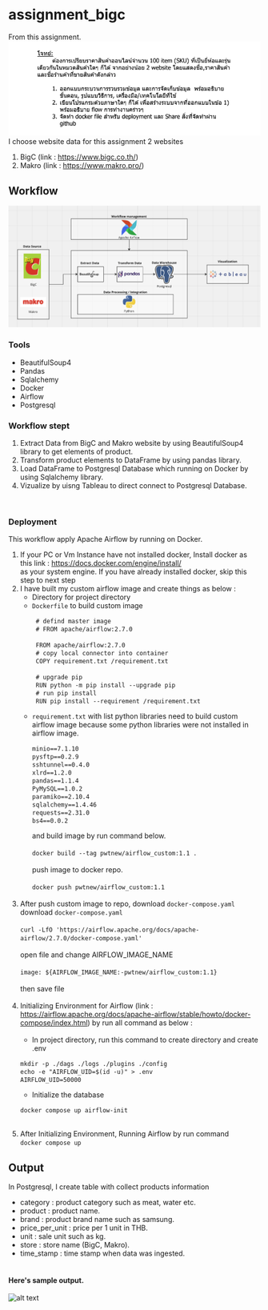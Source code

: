 # assignment_bigc
From this assignment.<br />
![alt text](https://github.com/pwtnew32/assignment_bigc/blob/main/image/assignment.png) <br />
I choose website data for this assignment 2 websites <br />
1. BigC (link : https://www.bigc.co.th/) <br />
2. Makro (link : https://www.makro.pro/) <br />

## Workflow 

![alt text](https://github.com/pwtnew32/assignment_bigc/blob/main/image/Flow.png) <br />

### Tools
- BeautifulSoup4
- Pandas
- Sqlalchemy
- Docker
- Airflow
- Postgresql

### Workflow stept
1. Extract Data from BigC and Makro website by using BeautifulSoup4 library to get elements of product. <br />
2. Transform product elements to DataFrame by using pandas library. <br />
3. Load DataFrame to Postgresql Database which running on Docker by using Sqlalchemy library.
4. Vizualize by uisng Tableau to direct connect to Postgresql Database.
<br />

### Deployment
This workflow apply Apache Airflow by running on Docker.
1. If your PC or Vm Instance have not installed docker, Install docker as this link : https://docs.docker.com/engine/install/  <br />
as your system engine. If you have already installed docker, skip this step to next step<br />
2. I have built my custom airflow image and create things as below : 
   - Directory for project directory
   - ```Dockerfile``` to build custom image
     ```
      # defind master image
      # FROM apache/airflow:2.7.0

      FROM apache/airflow:2.7.0
      # copy local connector into container
      COPY requirement.txt /requirement.txt
      
      # upgrade pip
      RUN python -m pip install --upgrade pip
      # run pip install
      RUN pip install --requirement /requirement.txt
     ```
   - ```requirement.txt``` with list python libraries need to build custom airflow image because some python libraries were not installed in airflow image.<br />
      ```
      minio==7.1.10
      pysftp==0.2.9
      sshtunnel==0.4.0
      xlrd==1.2.0
      pandas==1.1.4
      PyMySQL==1.0.2
      paramiko==2.10.4
      sqlalchemy==1.4.46
      requests==2.31.0
      bs4==0.0.2
      ```
      and build image by run command below.<br />  <br />
     ```docker build --tag pwtnew/airflow_custom:1.1 .``` <br />  <br />
     push image to docker repo.<br />  <br />
     ```docker push pwtnew/airflow_custom:1.1```  <br />  <br />
3. After push custom image to repo, download ```docker-compose.yaml```  <br />
   download ```docker-compose.yaml```  <br />  <br />
   ```curl -LfO 'https://airflow.apache.org/docs/apache-airflow/2.7.0/docker-compose.yaml'``` <br />  <br />
   open file and change AIRFLOW_IMAGE_NAME <br />  <br />
   ```image: ${AIRFLOW_IMAGE_NAME:-pwtnew/airflow_custom:1.1}``` <br />  <br />
   then save file <br />  <br />
4. Initializing Environment for Airflow (link : https://airflow.apache.org/docs/apache-airflow/stable/howto/docker-compose/index.html) by run all command as below : <br />  <br />
   - In project directory, run this command to create directory and create .env
   ```
   mkdir -p ./dags ./logs ./plugins ./config
   echo -e "AIRFLOW_UID=$(id -u)" > .env
   AIRFLOW_UID=50000
   ```
   - Initialize the database
   ```
   docker compose up airflow-init
   ```
   <br />
5. After Initializing Environment, Running Airflow by run command  <br />
   ```docker compose up```
   
## Output
In Postgresql, I create table with collect products information <br />
- category : product category such as meat, water etc.
- product : product name.
- brand : product brand name such as samsung.
- price_per_unit : price per 1 unit in THB.
- unit : sale unit such as kg.
- store : store name (BigC, Makro).
- time_stamp : time stamp when data was ingested. <br /> <br />
#### Here's sample output.  <br />
![alt text](https://github.com/pwtnew32/assignment_bigc/blob/main/image/sample_output.png) <br />
